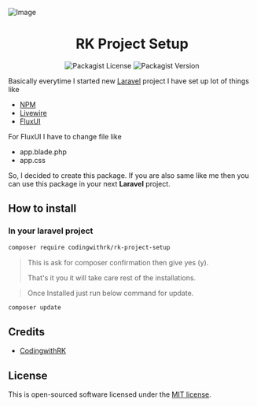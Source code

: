 ![Image](https://codingwithrk.com/package-banner/rk-project-setup.png)

<h1 align="center">RK Project Setup</h1>

<p align="center">
    <a>
        <img alt="Packagist License" src="https://img.shields.io/packagist/l/codingwithrk/rk-project-setup">
    </a>
    <a>
        <img alt="Packagist Version" src="https://img.shields.io/packagist/v/codingwithrk/rk-project-setup">
    </a>
</p>

Basically everytime I started new [Laravel](https://laravel.com/) project I have set up lot of things like

- [NPM](https://www.npmjs.com/)
- [Livewire](https://livewire.laravel.com/)
- [FluxUI](https://fluxui.dev/)

For FluxUI I have to change file like

- app.blade.php
- app.css

So, I decided to create this package. If you are also same like me then you can use this package in your next **Laravel** project.

## How to install

### In your laravel project

```bash
composer require codingwithrk/rk-project-setup
```

> This is ask for composer confirmation then give yes (y).
>
> That's it you it will take care rest of the installations.

> Once Installed just run below command for update.

```bash
composer update
```

## Credits

- [CodingwithRK](https://codingwithrk.com/)

## License

This is open-sourced software licensed under the [MIT license](/LICENSE).